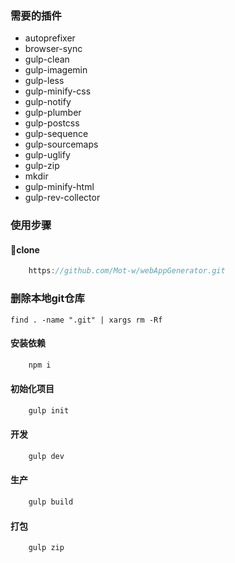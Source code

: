 ### 需要的插件

*   autoprefixer
*   browser-sync
*   gulp-clean
*   gulp-imagemin
*   gulp-less
*   gulp-minify-css
*   gulp-notify
*   gulp-plumber
*   gulp-postcss
*   gulp-sequence
*   gulp-sourcemaps
*   gulp-uglify
*   gulp-zip
*   mkdir
*   gulp-minify-html
*   gulp-rev-collector

### 使用步骤

####    clone

```js
    https://github.com/Mot-w/webAppGenerator.git
```

### 删除本地git仓库

`find . -name ".git" | xargs rm -Rf`

####    安装依赖

```javascript
    npm i
```

####    初始化项目

```javascript
    gulp init
```

####    开发

```javascript
    gulp dev
```

####    生产

```javascript
    gulp build
```

####    打包

```javascript
    gulp zip
```